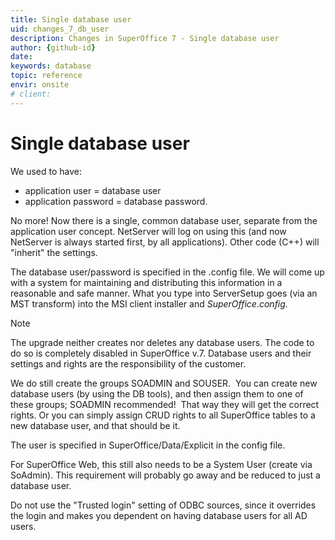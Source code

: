 ```yaml
---
title: Single database user
uid: changes_7_db_user
description: Changes in SuperOffice 7 - Single database user
author: {github-id}
date:
keywords: database
topic: reference
envir: onsite
# client: 
---
```


# Single database user

We used to have:

* application user = database user
* application password = database password.

No more! Now there is a single, common database user, separate from the application user concept. NetServer will log on using this (and now NetServer is always started first, by all applications). Other code (C++) will "inherit" the settings.

The database user/password is specified in the .config file. We will come up with a system for maintaining and distributing this information in a reasonable and safe manner. What you type into ServerSetup goes (via an MST transform) into the MSI client installer and *SuperOffice.config*.

> [!NOTE]
> The upgrade neither creates nor deletes any database users. The code to do so is completely disabled in SuperOffice v.7. Database users and their settings and rights are the responsibility of the customer.

We do still create the groups SOADMIN and SOUSER.  You can create new database users (by using the DB tools), and then assign them to one of these groups; SOADMIN recommended!  That way they will get the correct rights. Or you can simply assign CRUD rights to all SuperOffice tables to a new database user, and that should be it.

The user is specified in SuperOffice/Data/Explicit in the config file.

For SuperOffice Web, this still also needs to be a System User (create via SoAdmin). This requirement will probably go away and be reduced to just a database user.

Do not use the "Trusted login" setting of ODBC sources, since it overrides the login and makes you dependent on having database users for all AD users.
